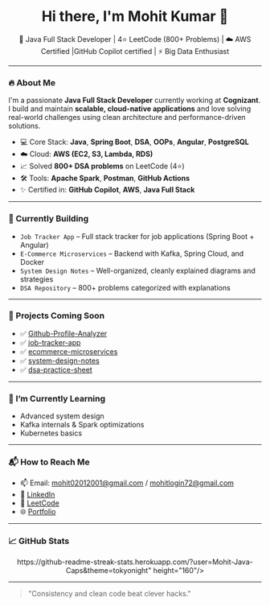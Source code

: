 <h1 align="center">Hi there, I'm Mohit Kumar 👋</h1>
<p align="center">
  🚀 Java Full Stack Developer | 4⭐ LeetCode (800+ Problems) | ☁️ AWS Certified |GitHub Copilot certified | ⚡ Big Data Enthusiast
</p>
 
---
 
### 🔥 About Me
 
I'm a passionate **Java Full Stack Developer** currently working at **Cognizant**. I build and maintain **scalable, cloud-native applications** and love solving real-world challenges using clean architecture and performance-driven solutions.
 
- 💻 Core Stack: **Java**, **Spring Boot**, **DSA**, **OOPs**, **Angular**, **PostgreSQL**
- ☁️ Cloud: **AWS (EC2, S3, Lambda, RDS)**
- 📈 Solved **800+ DSA problems** on LeetCode (4⭐)
- 🛠️ Tools: **Apache Spark**, **Postman**, **GitHub Actions**
- ✨ Certified in: **GitHub Copilot**, **AWS**, **Java Full Stack**
 
---
 
### 📌 Currently Building
 
- `Job Tracker App` – Full stack tracker for job applications (Spring Boot + Angular)
- `E-Commerce Microservices` – Backend with Kafka, Spring Cloud, and Docker
- `System Design Notes` – Well-organized, cleanly explained diagrams and strategies
- `DSA Repository` – 800+ problems categorized with explanations
 
---
 
### 🚀 Projects Coming Soon
- ✅ [Github-Profile-Analyzer](https://github.com/Mohit-Java-Caps/job-tracker-app)
- ✅ [job-tracker-app](https://github.com/Mohit-Java-Caps/job-tracker-app)
- ✅ [ecommerce-microservices](https://github.com/Mohit-Java-Caps/ecommerce-microservices)
- ✅ [system-design-notes](https://github.com/Mohit-Java-Caps/system-design-notes)
- ✅ [dsa-practice-sheet](https://github.com/Mohit-Java-Caps/dsa-practice-sheet)
 
---
 
### 🧠 I’m Currently Learning
- Advanced system design
- Kafka internals & Spark optimizations
- Kubernetes basics
 
---
 
### 📬 How to Reach Me
- 📫 Email: mohit02012001@gmail.com  / mohitlogin72@gmail.com
- 💼 [LinkedIn](https://www.linkedin.com/in/mohit-kumar-a11340214)  
- 🧠 [LeetCode](https://leetcode.com/u/Mohit_72/)  
- 🌐 [Portfolio](https://mohit-java-caps.github.io/mohit-portfolio/)
 
---
 
### 📈 GitHub Stats
 
<p align="center">
https://github-readme-streak-stats.herokuapp.com/?user=Mohit-Java-Caps&theme=tokyonight" height="160"/>
</p>
 
---
 
> "Consistency and clean code beat clever hacks."
